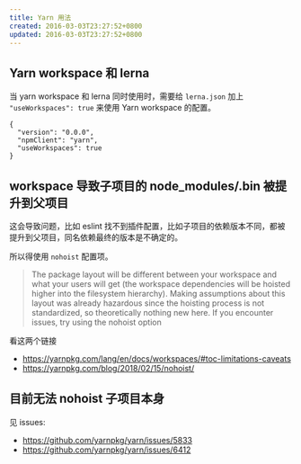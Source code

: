 ```yaml
---
title: Yarn 用法
created: 2016-03-03T23:27:52+0800
updated: 2016-03-03T23:27:52+0800
---
```



## Yarn workspace 和 lerna

当 yarn workspace 和 lerna 同时使用时，需要给 `lerna.json` 加上 `"useWorkspaces": true` 来使用 Yarn workspace 的配置。
```
{
  "version": "0.0.0",
  "npmClient": "yarn",
  "useWorkspaces": true
}
```

## workspace 导致子项目的 node_modules/.bin 被提升到父项目

这会导致问题，比如 eslint 找不到插件配置，比如子项目的依赖版本不同，都被提升到父项目，同名依赖最终的版本是不确定的。

所以得使用 `nohoist` 配置项。

> The package layout will be different between your workspace and what your users will get (the workspace dependencies will be hoisted higher into the filesystem hierarchy). Making assumptions about this layout was already hazardous since the hoisting process is not standardized, so theoretically nothing new here. If you encounter issues, try using the nohoist option

看这两个链接

- https://yarnpkg.com/lang/en/docs/workspaces/#toc-limitations-caveats
- https://yarnpkg.com/blog/2018/02/15/nohoist/

## 目前无法 nohoist 子项目本身

见 issues:

- https://github.com/yarnpkg/yarn/issues/5833
- https://github.com/yarnpkg/yarn/issues/6412

